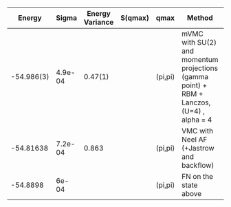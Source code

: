 |       Energy    |  Sigma          | Energy Variance  |  S(qmax)          | qmax             | Method                                                                         | Data repository   |
| ----------------| ----------------| -----------------| ----------------| -----------------| --------------------------------------------------------------------------------| ------------------|
|    -54.986(3)   |   4.9e-04       | 0.47(1)          |                 |   (pi,pi)      | mVMC with SU(2) and momentum projections (gamma point) + RBM + Lanczos, (U=4) , alpha = 4  |       |
|    -54.81638    |   7.2e-04       | 0.863            |                 |   (pi,pi)      |  VMC with Neel AF (+Jastrow and backflow) |   |
|    -54.8898     |    6e-04        |                  |                 |   (pi,pi)      |  FN on the state above                    |   | 
